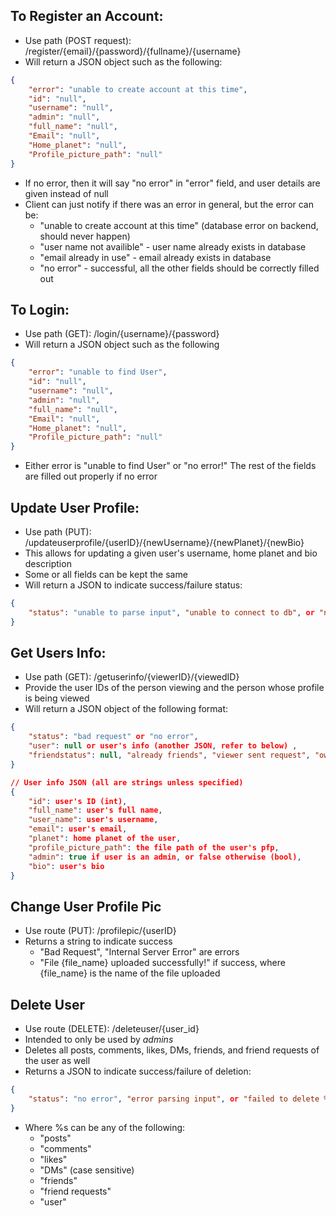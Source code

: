 ## To Register an Account:

-   Use path (POST request): /register/{email}/{password}/{fullname}/{username}
-   Will return a JSON object such as the following:

```json
{
    "error": "unable to create account at this time",
    "id": "null",
    "username": "null",
    "admin": "null",
    "full_name": "null",
    "Email": "null",
    "Home_planet": "null",
    "Profile_picture_path": "null"
}
```

-   If no error, then it will say "no error" in "error" field, and user details are given instead of null
-   Client can just notify if there was an error in general, but the error can be:
    -   "unable to create account at this time" (database error on backend, should never happen)
    -   "user name not availible" - user name already exists in database
    -   "email already in use" - email already exists in database
    -   "no error" - successful, all the other fields should be correctly filled out

## To Login:

-   Use path (GET): /login/{username}/{password}
-   Will return a JSON object such as the following

```json
{
    "error": "unable to find User",
    "id": "null",
    "username": "null",
    "admin": "null",
    "full_name": "null",
    "Email": "null",
    "Home_planet": "null",
    "Profile_picture_path": "null"
}
```

-   Either error is "unable to find User" or "no error!"
    The rest of the fields are filled out properly if no error

## Update User Profile:

-   Use path (PUT): /updateuserprofile/{userID}/{newUsername}/{newPlanet}/{newBio}
-   This allows for updating a given user's username, home planet and bio description
-   Some or all fields can be kept the same
-   Will return a JSON to indicate success/failure status:

```json
{
    "status": "unable to parse input", "unable to connect to db", or "no error"
}
```

## Get Users Info:

-   Use path (GET): /getuserinfo/{viewerID}/{viewedID}
-   Provide the user IDs of the person viewing and the person whose profile is being viewed
-   Will return a JSON object of the following format:

```json
{
    "status": "bad request" or "no error",
    "user": null or user's info (another JSON, refer to below) ,
    "friendstatus": null, "already friends", "viewer sent request", "own profile", or "viewed person sent request",
}

// User info JSON (all are strings unless specified)
{
    "id": user's ID (int),
    "full_name": user's full name,
    "user_name": user's username,
    "email": user's email,
    "planet": home planet of the user,
    "profile_picture_path": the file path of the user's pfp,
    "admin": true if user is an admin, or false otherwise (bool),
    "bio": user's bio
}
```

## Change User Profile Pic

-   Use route (PUT): /profilepic/{userID}
-   Returns a string to indicate success
    -   "Bad Request", "Internal Server Error" are errors
    -   "File {file_name} uploaded successfully!" if success, where {file_name} is the name of the file uploaded

## Delete User

-   Use route (DELETE): /deleteuser/{user_id}
-   Intended to only be used by _admins_
-   Deletes all posts, comments, likes, DMs, friends, and friend requests of the user as well
-   Returns a JSON to indicate success/failure of deletion:

```json
{
    "status": "no error", "error parsing input", or "failed to delete %s"
}
```

-   Where %s can be any of the following:
    -   "posts"
    -   "comments"
    -   "likes"
    -   "DMs" (case sensitive)
    -   "friends"
    -   "friend requests"
    -   "user"
